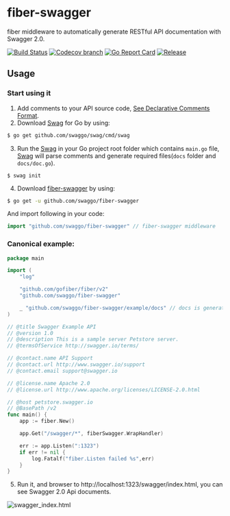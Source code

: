 # fiber-swagger
fiber middleware to automatically generate RESTful API documentation with Swagger 2.0.

[![Build Status](https://github.com/swaggo/fiber-swagger/actions/workflows/ci.yml/badge.svg?branch=master)](https://github.com/features/actions)
[![Codecov branch](https://img.shields.io/codecov/c/github/swaggo/fiber-swagger/master.svg)](https://codecov.io/gh/swaggo/fiber-swagger)
[![Go Report Card](https://goreportcard.com/badge/github.com/swaggo/fiber-swagger)](https://goreportcard.com/report/github.com/swaggo/fiber-swagger)
[![Release](https://img.shields.io/github/release/swaggo/fiber-swagger.svg?style=flat-square)](https://github.com/swaggo/echo-swagger/releases)


## Usage

### Start using it
1. Add comments to your API source code, [See Declarative Comments Format](https://github.com/swaggo/swag#declarative-comments-format).
2. Download [Swag](https://github.com/swaggo/swag) for Go by using:
```sh
$ go get github.com/swaggo/swag/cmd/swag
```
3. Run the [Swag](https://github.com/swaggo/swag) in your Go project root folder which contains `main.go` file, [Swag](https://github.com/swaggo/swag) will parse comments and generate required files(`docs` folder and `docs/doc.go`).
```sh_ "github.com/swaggo/echo-swagger/v2/example/docs"
$ swag init
```
4. Download [fiber-swagger](https://github.com/swaggo/fiber-swagger) by using:
```sh
$ go get -u github.com/swaggo/fiber-swagger
```

And import following in your code:
```go
import "github.com/swaggo/fiber-swagger" // fiber-swagger middleware
```

### Canonical example:

```go
package main

import (
	"log"

	"github.com/gofiber/fiber/v2"
	"github.com/swaggo/fiber-swagger"

	_ "github.com/swaggo/fiber-swagger/example/docs" // docs is generated by Swag CLI, you have to import it.
)

// @title Swagger Example API
// @version 1.0
// @description This is a sample server Petstore server.
// @termsOfService http://swagger.io/terms/

// @contact.name API Support
// @contact.url http://www.swagger.io/support
// @contact.email support@swagger.io

// @license.name Apache 2.0
// @license.url http://www.apache.org/licenses/LICENSE-2.0.html

// @host petstore.swagger.io
// @BasePath /v2
func main() {
	app := fiber.New()

	app.Get("/swagger/*", fiberSwagger.WrapHandler)

	err := app.Listen(":1323")
	if err != nil {
		log.Fatalf("fiber.Listen failed %s",err)
	}
}

```

5. Run it, and browser to http://localhost:1323/swagger/index.html, you can see Swagger 2.0 Api documents.

![swagger_index.html](https://user-images.githubusercontent.com/8943871/36250587-40834072-1279-11e8-8bb7-02a2e2fdd7a7.png)
